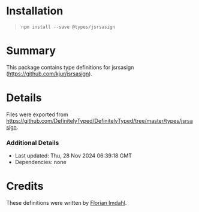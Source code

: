 # Installation
> `npm install --save @types/jsrsasign`

# Summary
This package contains type definitions for jsrsasign (https://github.com/kjur/jsrsasign).

# Details
Files were exported from https://github.com/DefinitelyTyped/DefinitelyTyped/tree/master/types/jsrsasign.

### Additional Details
 * Last updated: Thu, 28 Nov 2024 06:39:18 GMT
 * Dependencies: none

# Credits
These definitions were written by [Florian Imdahl](https://github.com/ffflorian).
